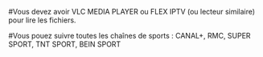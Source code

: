#Vous devez avoir VLC MEDIA PLAYER ou FLEX IPTV (ou lecteur similaire) pour lire les fichiers.

#Vous pouez suivre toutes les chaînes de sports : CANAL+, RMC, SUPER SPORT, TNT SPORT, BEIN SPORT
